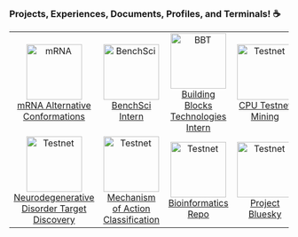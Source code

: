 


### Projects, Experiences, Documents, Profiles, and Terminals! ☕

<table>
  <tr>
    <td align="center">
      <a href="https://github.com/devpatelio/mRNA-Fold">
        <img src="https://encrypted-tbn0.gstatic.com/images?q=tbn:ANd9GcQnizj_s-Tv6XBx63RXFJyP8i41THznUirO667RgWtmNoUACC-nCixB1BBWPhL813qSWOI&usqp=CAU" width="100px;" alt="mRNA"/>
      </a>
      <br />
      <a href="https://github.com/devpatelio/mRNA-Fold">mRNA Alternative Conformations</a>
    </td>
    <td align="center">
      <a href="https://www.youtube.com/watch?v=uba5R0FHmeM">
        <img src="https://upload.wikimedia.org/wikipedia/commons/6/6f/BenchSci_Logo.png" width="100px;" alt="BenchSci"/>
      </a>
      <br />
      <a href="https://devpatelio.notion.site/BenchSci-Clinical-Trials-Work-9a855cad1e894d6a82353e04ac31d9e1">BenchSci Intern</a>
    </td>
    <td align="center">
      <a href="https://www.buildingblockstechnologies.io/">
        <img src="https://avatars.githubusercontent.com/u/66800070?s=200&v=4" width="100px;" alt="BBT"/>
      </a>
      <br />
      <a href="https://github.com/BuildingBlocksTechnologiesLLC">Building Blocks Technologies Intern</a>
    </td>
    <td align="center">
      <a href="https://github.com/devpatelio/blockchainstuff/">
        <img src="https://images.ctfassets.net/v44fuld738we/2ISfRmsrwfmMnz1it1Vkt2/af5ecd50a75293148dcc93d870672697/coin2.png?w=1920&q=75" width="100px;" alt="Testnet"/>
      </a>
      <br />
      <a href="https://github.com/devpatelio/blockchainstuff">CPU Testnet Mining</a>
    </td>
    <td align="center">
      <a href="https://docs.google.com/presentation/d/1NF2CtEXjQPpBEEzVcwqqZsIYp2FUaZKMTQsAJm3zno4/edit?usp=sharing">
        <img src="https://insightaas.com/wp-content/uploads/2017/03/dreamstime_s_16098813-tumor-suppressing-protein-binding-to-DNA.jpg" width="100px;" alt="Testnet"/>
      </a>
      <br />
      <a href="https://docs.google.com/presentation/d/1NF2CtEXjQPpBEEzVcwqqZsIYp2FUaZKMTQsAJm3zno4/edit?usp=sharing">Clinical Trial Optimization Proposal</a>
    </td>
  </tr>
 <tr>
  <td align="center">
      <a href="https://docs.google.com/presentation/d/1bJVOdD1ZaLI5V5Dqx4apFjR4uS8y5oR4j-bTI6GFkV0/edit?usp=sharing">
        <img src="https://media.npr.org/assets/img/2016/11/11/mini-brain-2-02b1793ad8e50676ad501c60b3489d5603ca5be7.jpg" width="100px;" alt="Testnet"/>
      </a>
      <br />
      <a href="https://github.com/adityamittal13/Alzheimer_Research">Neurodegenerative Disorder Target Discovery</a>
    </td>
   <td align="center">
      <a href="https://github.com/devpatelio/Mechanism-of-Action">
        <img src="https://scx2.b-cdn.net/gfx/news/hires/2017/howreceptors.jpg" width="100px;" alt="Testnet"/>
      </a>
      <br />
      <a href="https://github.com/devpatelio/Mechanism-of-Action">Mechanism of Action Classification</a>
    </td>
     <td align="center">
      <a href="https://devpatelio.notion.site/Computational-Biology-Notes-80b0c79f684241db9aea03c121e0860d">
        <img src="https://cdn-images-1.medium.com/max/1600/1*2GCjqUG2Iq6QkecLvxk7Ng.png" width="100px;" alt="Testnet"/>
      </a>
      <br />
      <a href="https://github.com/devpatelio/Genetic_Algo_re">Bioinformatics Repo</a>
    </td>
    <td align="center">
      <a href="https://ai.plainenglish.io/we-can-do-better-than-chat-bots-for-mental-health-9979b875e55e">
        <img src="https://miro.medium.com/max/1400/0*TKkE-yC6H2XBw0fP.jpg" width="100px;" alt="Testnet"/>
      </a>
      <br />
      <a href="https://github.com/devpatelio/-Bluesky">Project Bluesky</a>
    </td>
    <td align="center">
      <a href="https://github.com/devpatelio/SingleCell-Rnaseq">
        <img src="https://encrypted-tbn0.gstatic.com/images?q=tbn:ANd9GcRzQTzevI2pvfw8_mltwMC_Y6ZcTTOgyxc7_Q&usqp=CAU" width="100px;" alt="Testnet"/>
      </a>
      <br />
      <a href="https://github.com/devpatelio/SingleCell-Rnaseq">scRNA-seq for Lymphoma</a>
    </td>
   </tr>
</table>

